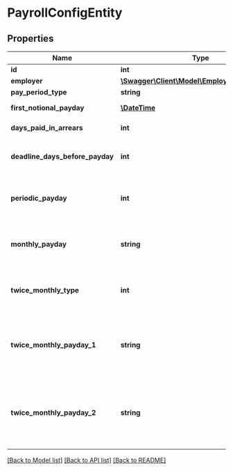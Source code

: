# PayrollConfigEntity

## Properties
Name | Type | Description | Notes
------------ | ------------- | ------------- | -------------
**id** | **int** | Payroll config ID | 
**employer** | [**\Swagger\Client\Model\EmployerMinimalEntity**](EmployerMinimalEntity.md) |  | 
**pay_period_type** | **string** | The pay cycle | 
**first_notional_payday** | [**\DateTime**](\DateTime.md) | First notional payday | 
**days_paid_in_arrears** | **int** | Number of days paid in arrears | 
**deadline_days_before_payday** | **int** | Business days before payday to make the Alice deadline | 
**periodic_payday** | **int** | The day of the week for payday, only applies to pay_period_type: weekly, fortnightly | [optional] 
**monthly_payday** | **string** | The day of the month for payday, only applies to pay_period_type: monthly | [optional] 
**twice_monthly_type** | **int** | The days of the month for payday, only applies to pay_period_type: twice_per_month | [optional] 
**twice_monthly_payday_1** | **string** | The first day of the month for payday, only applies to pay_period_type: twice_per_month, twice_monthly_type: other | [optional] 
**twice_monthly_payday_2** | **string** | The second day of the month for payday, only applies to pay_period_type: twice_per_month, twice_monthly_type: other | [optional] 

[[Back to Model list]](../README.md#documentation-for-models) [[Back to API list]](../README.md#documentation-for-api-endpoints) [[Back to README]](../README.md)


